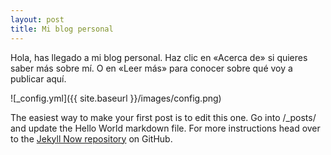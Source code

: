 ```yaml
---
layout: post
title: Mi blog personal
---
```


Hola, has llegado a mi blog personal. Haz clic en «Acerca de» si quieres saber más sobre mí. O en «Leer más» para conocer sobre qué voy a publicar aquí.

![_config.yml]({{ site.baseurl }}/images/config.png)

The easiest way to make your first post is to edit this one. Go into /_posts/ and update the Hello World markdown file. For more instructions head over to the [Jekyll Now repository](https://github.com/barryclark/jekyll-now) on GitHub.
